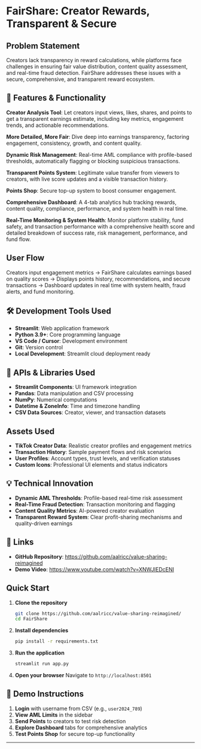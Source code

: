 #  FairShare: Creator Rewards, Transparent & Secure

## Problem Statement
Creators lack transparency in reward calculations, while platforms face challenges in ensuring fair value distribution, content quality assessment, and real-time fraud detection. FairShare addresses these issues with a secure, comprehensive, and transparent reward ecosystem.

## 🌟 Features & Functionality

**Creator Analysis Tool**: Let creators input views, likes, shares, and points to get a transparent earnings estimate, including key metrics, engagement trends, and actionable recommendations.

**More Detailed, More Fair**: Dive deep into earnings transparency, factoring engagement, consistency, growth, and content quality.

**Dynamic Risk Management**: Real-time AML compliance with profile-based thresholds, automatically flagging or blocking suspicious transactions.

**Transparent Points System**: Legitimate value transfer from viewers to creators, with live score updates and a visible transaction history.

**Points Shop**: Secure top-up system to boost consumer engagement.

**Comprehensive Dashboard**: A 4-tab analytics hub tracking rewards, content quality, compliance, performance, and system health in real time.

**Real-Time Monitoring & System Health**: Monitor platform stability, fund safety, and transaction performance with a comprehensive health score and detailed breakdown of success rate, risk management, performance, and fund flow.

## User Flow
Creators input engagement metrics → FairShare calculates earnings based on quality scores → Displays points history, recommendations, and secure transactions → Dashboard updates in real time with system health, fraud alerts, and fund monitoring.

## 🛠 Development Tools Used

- **Streamlit**: Web application framework
- **Python 3.9+**: Core programming language
- **VS Code / Cursor**: Development environment
- **Git**: Version control
- **Local Development**: Streamlit cloud deployment ready

## 🔌 APIs & Libraries Used

- **Streamlit Components**: UI framework integration
- **Pandas**: Data manipulation and CSV processing
- **NumPy**: Numerical computations
- **Datetime & ZoneInfo**: Time and timezone handling
- **CSV Data Sources**: Creator, viewer, and transaction datasets

##  Assets Used

- **TikTok Creator Data**: Realistic creator profiles and engagement metrics
- **Transaction History**: Sample payment flows and risk scenarios
- **User Profiles**: Account types, trust levels, and verification statuses
- **Custom Icons**: Professional UI elements and status indicators

## 💡 Technical Innovation

- **Dynamic AML Thresholds**: Profile-based real-time risk assessment
- **Real-Time Fraud Detection**: Transaction monitoring and flagging
- **Content Quality Metrics**: AI-powered creator evaluation
- **Transparent Reward System**: Clear profit-sharing mechanisms and quality-driven earnings

## 🔗 Links
- **GitHub Repository**: https://github.com/aalricc/value-sharing-reimagined
- **Demo Video**: https://www.youtube.com/watch?v=XNWJIEDcENI

##  Quick Start

1. **Clone the repository**
   ```bash
   git clone https://github.com/aalricc/value-sharing-reimagined/
   cd FairShare
   ```

2. **Install dependencies**
   ```bash
   pip install -r requirements.txt
   ```

3. **Run the application**
   ```bash
   streamlit run app.py
   ```

4. **Open your browser**
   Navigate to `http://localhost:8501`

## 🎯 Demo Instructions

1. **Login** with username from CSV (e.g., `user2024_789`)
2. **View AML Limits** in the sidebar
3. **Send Points** to creators to test risk detection
4. **Explore Dashboard** tabs for comprehensive analytics
5. **Test Points Shop** for secure top-up functionality

---


